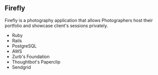 ## Firefly

Firefly is a photography application that allows Photographers host their portfolio and showcase client's sessions privately.

- Ruby 
- Rails
- PostgreSQL
- AWS
- Zurb's Foundation
- Thoughtbot's Paperclip
- Sendgrid

